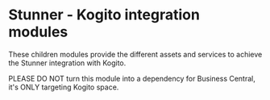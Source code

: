 # Stunner - Kogito integration modules

These children modules provide the different assets and services to achieve the Stunner integration with Kogito.

PLEASE DO NOT turn this module into a dependency for Business Central, it's ONLY targeting Kogito space.
